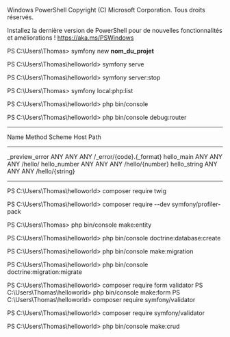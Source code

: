 Windows PowerShell
Copyright (C) Microsoft Corporation. Tous droits réservés.

Installez la dernière version de PowerShell pour de nouvelles fonctionnalités et améliorations ! https://aka.ms/PSWindows

PS C:\Users\Thomas> symfony new **nom_du_projet**
<!-- Permet de créer un nouveau projet symfony -->

PS C:\Users\Thomas\helloworld> symfony serve
<!-- Lance le serveur -->

PS C:\Users\Thomas\helloworld> symfony server:stop
<!-- Stop le serveur -->

PS C:\Users\Thomas> symfony local:php:list
<!-- Affiche la liste des versions de PHP installées -->

PS C:\Users\Thomas\helloworld> php bin/console
<!-- Affiche les options de php -->

PS C:\Users\Thomas\helloworld> php bin/console debug:router
<!-- Pour afficher toutes les routes -->
 ---------------- -------- -------- ------ --------------------------
  Name             Method   Scheme   Host   Path
 ---------------- -------- -------- ------ --------------------------
  _preview_error   ANY      ANY      ANY    /_error/{code}.{_format}
  hello_main       ANY      ANY      ANY    /hello/
  hello_number     ANY      ANY      ANY    /hello/{number}
  hello_string     ANY      ANY      ANY    /hello/{string}
 ---------------- -------- -------- ------ --------------------------

PS C:\Users\Thomas\helloworld> composer require twig
<!-- Pour les templates -->

PS C:\Users\Thomas\helloworld> composer require --dev symfony/profiler-pack
<!-- Pour la barre d'état -->

PS C:\Users\Thomas> php bin/console make:entity
<!-- Créer une entité PHP -->


PS C:\Users\Thomas\helloworld> php bin/console doctrine:database:create
<!-- Créer la BDD -->
PS C:\Users\Thomas\helloworld> php bin/console make:migration
<!-- Créer la BDD -->
PS C:\Users\Thomas\helloworld> php bin/console doctrine:migration:migrate
<!-- Créer la BDD -->

PS C:\Users\Thomas\helloworld> composer require form validator
PS C:\Users\Thomas\helloworld> php bin/console make:form
PS C:\Users\Thomas\helloworld> composer require symfony/validator
<!-- Create Form -->

PS C:\Users\Thomas\helloworld> composer require symfony/validator
<!-- Créer un CRUD -->
PS C:\Users\Thomas\helloworld> php bin/console make:crud
<!-- Créer un CRUD -->